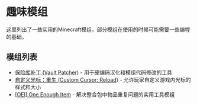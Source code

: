 # 趣味模组

这里列出了一些实用的Minecraft模组，部分模组在使用的时候可能需要一些编程的基础。

## 模组列表

- [保险库补丁 (Vault Patcher)](/modrec/useful/vp) - 用于硬编码汉化和模组代码修改的工具
- [自定义光标：重生 (Custom Cursor: Reload)](/modrec/useful/ccr) - 允许玩家自定义游戏内光标的样式和大小
- [[OEI] One Enough Item](/modrec/useful/oneenoughitem) - 解决整合包中物品重复问题的实用工具模组

